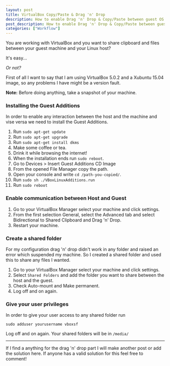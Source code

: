 ```yaml
---
layout: post
title: VirtualBox Copy/Paste & Drag 'n' Drop
description: How to enable Drag 'n' Drop & Copy/Paste between guest OS & Linux host
post_description: How to enable Drag 'n' Drop & Copy/Paste between guest OS & Linux host.
categories: ["Workflow"]
---
```


You are working with VirtualBox and you want to share clipboard and files between your guest machine and your Linux host?

It's easy...

_Or not?_

First of all I want to say that I am using VirtualBox 5.0.2 and a Xubuntu 15.04 image, so any problems I have might be a version fault.

**Note:** Before doing anything, take a snapshot of your machine.

### Installing the Guest Additions

In order to enable any interaction between the host and the machine and vise versa we need to install the Guest Additions.

1. Run `sudo apt-get update`
2. Run `sudo apt-get upgrade`
3. Run `sudo apt-get install dkms`
4. Make some coffee or tea.
5. Drink it while browsing the internet!
6. When the installation ends run `sudo reboot`.
7. Go to Devices > Insert Guest Additions CD Image
8. From the opened File Manager copy the path.
9. Open your console and write `cd /path-you-copied/`.
10. Run `sudo sh ./VBoxLinuxAdditions.run`
11. Run `sudo reboot`

### Enable communication between Host and Guest

1. Go to your VirtualBox Manager select your machine and click settings.
2. From the first selection General, select the Advanced tab and select Bidirectional to Shared Clipboard and Drag 'n' Drop.
3. Restart your machine.

### Create a shared folder

For my configuration drag 'n' drop didn't work in any folder and raised an error which suspended my machine. So I created a shared folder and used this to share any files I wanted.

1. Go to your VirtualBox Manager select your machine and click settings.
2. Select `Shared Folders` and add the folder you want to share between the host and the guest.
3. Check Auto-mount and Make permanent.
4. Log off and on again.

### Give your user privileges

In order to give your user access to any shared folder run

`sudo adduser yourusername vboxsf`

Log off and on again. Your shared folders will be in `/media/`

---

If I find a anything for the drag 'n' drop part I will make another post or add the solution here. If anyone has a valid solution for this feel free to comment!
